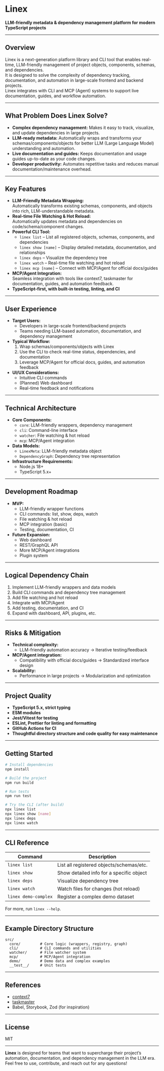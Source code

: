 # Linex

**LLM-friendly metadata & dependency management platform for modern TypeScript projects**

---

## Overview

Linex is a next-generation platform library and CLI tool that enables real-time, LLM-friendly management of project objects, components, schemas, and dependencies.  
It is designed to solve the complexity of dependency tracking, documentation, and automation in large-scale frontend and backend projects.  
Linex integrates with CLI and MCP (Agent) systems to support live documentation, guides, and workflow automation.

---

## What Problem Does Linex Solve?

- **Complex dependency management:** Makes it easy to track, visualize, and update dependencies in large projects.
- **LLM-ready metadata:** Automatically wraps and transforms your schemas/components/objects for better LLM (Large Language Model) understanding and automation.
- **Live documentation and guides:** Keeps documentation and usage guides up-to-date as your code changes.
- **Developer productivity:** Automates repetitive tasks and reduces manual documentation/maintenance overhead.

---

## Key Features

- **LLM-Friendly Metadata Wrapping:**  
  Automatically transforms existing schemas, components, and objects into rich, LLM-understandable metadata.
- **Real-time File Watching & Hot Reload:**  
  Automatically updates metadata and dependencies on code/schema/component changes.
- **Powerful CLI Tool:**
  - `linex list` – List all registered objects, schemas, components, and dependencies
  - `linex show [name]` – Display detailed metadata, documentation, and relationships
  - `linex deps` – Visualize the dependency tree
  - `linex watch` – Real-time file watching and hot reload
  - `linex mcp [name]` – Connect with MCP/Agent for official docs/guides
- **MCP/Agent Integration:**  
  Seamless integration with tools like context7, taskmaster for documentation, guides, and automation feedback.
- **TypeScript-first, with built-in testing, linting, and CI**

---

## User Experience

- **Target Users:**
  - Developers in large-scale frontend/backend projects
  - Teams needing LLM-based automation, documentation, and dependency management
- **Typical Workflow:**
  1. Wrap schemas/components/objects with Linex
  2. Use the CLI to check real-time status, dependencies, and documentation
  3. Leverage MCP/Agent for official docs, guides, and automation feedback
- **UI/UX Considerations:**
  - Intuitive CLI commands
  - (Planned) Web dashboard
  - Real-time feedback and notifications

---

## Technical Architecture

- **Core Components:**
  - `core`: LLM-friendly wrappers, dependency management
  - `cli`: Command-line interface
  - `watcher`: File watching & hot reload
  - `mcp`: MCP/Agent integration
- **Data Models:**
  - `LinexMeta`: LLM-friendly metadata object
  - `DependencyGraph`: Dependency tree representation
- **Infrastructure Requirements:**
  - Node.js 18+
  - TypeScript 5.x+

---

## Development Roadmap

- **MVP:**
  - LLM-friendly wrapper functions
  - CLI commands: list, show, deps, watch
  - File watching & hot reload
  - MCP integration (basic)
  - Testing, documentation, CI
- **Future Expansion:**
  - Web dashboard
  - REST/GraphQL API
  - More MCP/Agent integrations
  - Plugin system

---

## Logical Dependency Chain

1. Implement LLM-friendly wrappers and data models
2. Build CLI commands and dependency tree management
3. Add file watching and hot reload
4. Integrate with MCP/Agent
5. Add testing, documentation, and CI
6. Expand with dashboard, API, plugins, etc.

---

## Risks & Mitigation

- **Technical complexity:**
  - LLM-friendly automation accuracy → Iterative testing/feedback
- **MCP/Agent integration:**
  - Compatibility with official docs/guides → Standardized interface design
- **Scalability:**
  - Performance in large projects → Modularization and optimization

---

## Project Quality

- **TypeScript 5.x, strict typing**
- **ESM modules**
- **Jest/Vitest for testing**
- **ESLint, Prettier for linting and formatting**
- **GitHub Actions for CI**
- **Thoughtful directory structure and code quality for easy maintenance**

---

## Getting Started

```bash
# Install dependencies
npm install

# Build the project
npm run build

# Run tests
npm run test

# Try the CLI (after build)
npx linex list
npx linex show [name]
npx linex deps
npx linex watch
```

---

## CLI Reference

| Command              | Description                              |
| -------------------- | ---------------------------------------- |
| `linex list`         | List all registered objects/schemas/etc. |
| `linex show `        | Show detailed info for a specific object |
| `linex deps`         | Visualize dependency tree                |
| `linex watch`        | Watch files for changes (hot reload)     |
| `linex demo-complex` | Register a complex demo dataset          |

For more, run `linex --help`.

---

## Example Directory Structure

```
src/
  core/         # Core logic (wrappers, registry, graph)
  cli/          # CLI commands and utilities
  watcher/      # File watcher system
  mcp/          # MCP/Agent integration
  demo/         # Demo data and complex examples
  __test__/     # Unit tests
```

---

## References

- [context7](https://github.com/context7)
- [taskmaster](https://github.com/taskmaster)
- Babel, Storybook, Zod (for inspiration)

---

## License

MIT

---

**Linex** is designed for teams that want to supercharge their project’s automation, documentation, and dependency management in the LLM era.  
Feel free to use, contribute, and reach out for any questions!
